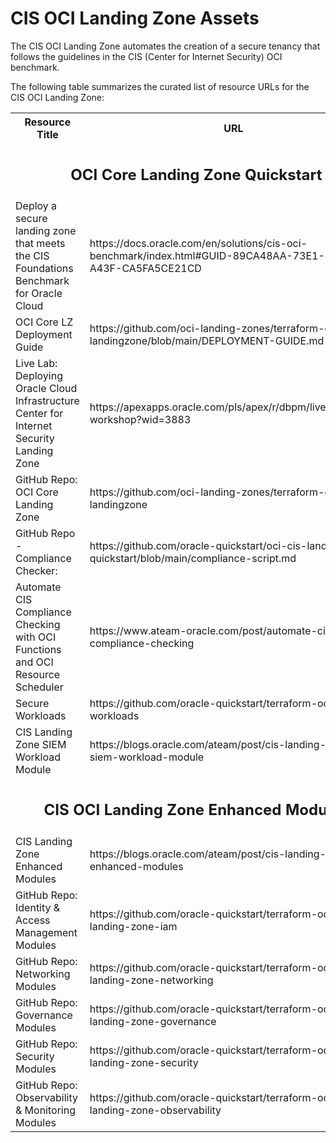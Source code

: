 
# CIS OCI Landing Zone Assets

The CIS OCI Landing Zone automates the creation of a secure tenancy that follows the guidelines in the CIS (Center for Internet Security) OCI benchmark. 

The following table summarizes the curated list of resource URLs for the CIS OCI Landing Zone:
<table>
  <tr>
    <th>Resource Title</th>
    <th>URL</th>
  </tr>
  <tr>
    <td colspan="2" align="center"><h2>OCI Core Landing Zone Quickstart</h2></td>
  </tr>
  <tr>
    <td>Deploy a secure landing zone that meets the CIS Foundations Benchmark for Oracle Cloud</td>
    <td>https://docs.oracle.com/en/solutions/cis-oci-benchmark/index.html#GUID-89CA48AA-73E1-4992-A43F-CA5FA5CE21CD</td>
  </tr>
  <tr>
    <td>OCI Core LZ Deployment Guide</td>
    <td>https://github.com/oci-landing-zones/terraform-oci-core-landingzone/blob/main/DEPLOYMENT-GUIDE.md</td>
  </tr>
  <tr>
    <td>Live Lab: Deploying Oracle Cloud Infrastructure Center for Internet Security Landing Zone</td>
    <td>https://apexapps.oracle.com/pls/apex/r/dbpm/livelabs/view-workshop?wid=3883</td>
  </tr>
  <tr>
    <td>GitHub Repo: OCI Core Landing Zone</td>
    <td>https://github.com/oci-landing-zones/terraform-oci-core-landingzone
    </td>
  </tr>
  <tr>
    <td>GitHub Repo - Compliance Checker:</td>
    <td>https://github.com/oracle-quickstart/oci-cis-landingzone-quickstart/blob/main/compliance-script.md</td>
  </tr>
  <tr>
    <td>Automate CIS Compliance Checking with OCI Functions and OCI Resource Scheduler</td>
    <td>https://www.ateam-oracle.com/post/automate-cis-compliance-checking</td>
  </tr>
    <tr>
    <td>Secure Workloads</td>
    <td>https://github.com/oracle-quickstart/terraform-oci-secure-workloads</td>
  </tr>
  <tr>
    <td>CIS Landing Zone SIEM Workload Module</td>
    <td>https://blogs.oracle.com/ateam/post/cis-landing-zone-siem-workload-module</td>
  </tr>
  <tr>
    <td colspan="2" align="center"><h2>CIS OCI Landing Zone Enhanced Modules</h2></td>
  </tr>
  <tr>
    <td>CIS Landing Zone Enhanced Modules</td>
    <td>https://blogs.oracle.com/ateam/post/cis-landing-zone-enhanced-modules</td>
  </tr>
  <tr>
    <td>GitHub Repo: Identity & Access Management Modules</td>
    <td>https://github.com/oracle-quickstart/terraform-oci-cis-landing-zone-iam</td>
  </tr>
  <tr>
    <td>GitHub Repo: Networking Modules</td>
    <td>https://github.com/oracle-quickstart/terraform-oci-cis-landing-zone-networking</td>
  </tr>
  <tr>
    <td>GitHub Repo: Governance Modules</td>
    <td>https://github.com/oracle-quickstart/terraform-oci-cis-landing-zone-governance</td>
  </tr>
  <tr>
    <td>GitHub Repo: Security Modules</td>
    <td>https://github.com/oracle-quickstart/terraform-oci-cis-landing-zone-security</td>
  </tr>
  <tr>
    <td>GitHub Repo: Observability & Monitoring Modules</td>
    <td>https://github.com/oracle-quickstart/terraform-oci-cis-landing-zone-observability</td>
  </tr>
</table>
